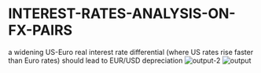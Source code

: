 # INTEREST-RATES-ANALYSIS-ON-FX-PAIRS

 a widening US-Euro real interest rate differential (where US rates rise faster than Euro rates) should lead to EUR/USD depreciation
 ![output-2](https://github.com/user-attachments/assets/375321f1-c8aa-4a0e-9796-895ade1d1799)
![output](https://github.com/user-attachments/assets/8ac79e6f-485f-457b-bf70-8c3e84c47227)
